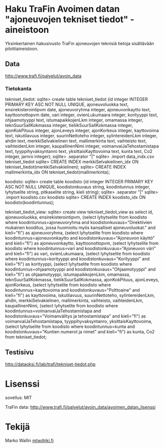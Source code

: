 # Haku TraFin Avoimen datan "ajoneuvojen tekniset tiedot" -aineistoon

Yksinkertainen hakusivusto TraFin ajoneuvojen teknisiä tietoja sisältävään pilottiaineistoon.

## Data

http://www.trafi.fi/palvelut/avoin_data

### Tietokanta

tekniset_tiedot:
sqlite> create table tekniset_tiedot (id integer INTEGER PRIMARY KEY ASC NOT NULL UNIQUE, ajoneuvoluokka text, ensirekisterointipvm date, ajoneuvoryhma integer, ajoneuvonkaytto text, kayttoonottopvm date, vari integer, ovienLukumaara integer, korityyppi text, ohjaamotyyppi text, istumapaikkojenLkm integer,  omamassa integer, teknSuurSallKokmassa integer, tieliikSuurSallKokmassa integer, ajonKokPituus integer, ajonLeveys integer, ajonKorkeus integer, kayttovoima text, iskutilavuus integer, suurinNettoteho integer, sylintereidenLkm integer, ahdin text, merkkiSelvakielinen text, mallimerkinta text, vaihteisto text, vaihteidenLkm integer, kaupallinenNimi integer, voimanvalJaTehostamistapa text, tyyppihyvaksyntanro text, yksittaisKayttovoima text, kunta text, Co2 integer, jarnro integer);
sqlite> .separator "|"
sqlite> .import data_indx.csv tekniset_tiedot
sqlite> CREATE INDEX merkkiSelvakielinen_idx ON tekniset_tiedot(merkkiSelvakielinen);
sqlite> CREATE INDEX mallimerkinta_idx ON tekniset_tiedot(mallimerkinta);

koodisto:
sqlite> create table koodisto (id integer INTEGER PRIMARY KEY ASC NOT NULL UNIQUE, koodistonkuvaus string, koodintunnus integer, lyhytselite string, pitkaselite string, kieli string);
sqlite> .separator "|"
sqlite> .import koodisto.csv koodisto
sqlite> CREATE INDEX koodisto_idx ON koodisto(koodintunnus);

tekniset_tiedot_view:
sqlite> create view tekniset_tiedot_view as select id, ajoneuvoluokka, ensirekisterointipvm, (select lyhytselite from koodisto where koodintunnus=ajoneuvoryhma and koodistonkuvaus="Direktiivien mukainen kooditus, jossa huomioitu myös kansalliset ajoneuvoluokat." and kieli="fi") as ajoneuvoryhma, (select lyhytselite from koodisto where koodintunnus=ajoneuvonkaytto and koodistonkuvaus="Ajoneuvon käyttö" and kieli="fi") as ajoneuvonkaytto, kayttoonottopvm, (select lyhytselite from koodisto where koodintunnus=vari and koodistonkuvaus="Ajoneuvon väri" and kieli="fi") as vari, ovienLukumaara, (select lyhytselite from koodisto where koodintunnus=korityyppi and koodistonkuvaus="Korityyppi" and kieli="fi") as korityyppi, (select lyhytselite from koodisto where koodintunnus=ohjaamotyyppi and koodistonkuvaus="Ohjaamotyyppi" and kieli="fi") as ohjaamotyyppi, istumapaikkojenLkm, omamassa, teknSuurSallKokmassa, tieliikSuurSallKokmassa, ajonKokPituus, ajonLeveys, ajonKorkeus, (select lyhytselite from koodisto where koodintunnus=kayttovoima and koodistonkuvaus="Polttoaine" and kieli="fi") as kayttovoima, iskutilavuus, suurinNettoteho, sylintereidenLkm, ahdin, merkkiSelvakielinen, mallimerkinta, vaihteisto, vaihteidenLkm, kaupallinenNimi, (select lyhytselite from koodisto where koodintunnus=voimanvalJaTehostamistapa and koodistonkuvaus="Voimanvälitys ja tehostamistapa" and kieli="fi") as voimanvalJaTehostamistapa, tyyppihyvaksyntanro, yksittaisKayttovoima, (select lyhytselite from koodisto where koodintunnus=kunta and koodistonkuvaus="Kuntien numerot ja nimet" and kieli="fi") as kunta, Co2 from tekniset_tiedot;

## Testisivu

http://dataoksi.fi/lab/trafi/tekniset-tiedot.php

# Lisenssi

sovellus: MIT

TraFin data: http://www.trafi.fi/palvelut/avoin_data/avoimen_datan_lisenssi

# Tekijä

Marko Wallin <mtw@iki.fi>
